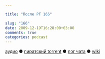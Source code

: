 ```yaml
---

title: "После РТ 166"

slug: "166"
date: 2009-12-19T16:28:00+03:00
comments: true
categories: podcast
---
```

[аудио](http://cdn.radio-t.com/rt166post.mp3) ● [пиратский torrent](http://pirates.radio-t.com/torrents/rt166post.mp3.torrent) ● [лог чата](http://chat.radio-t.com/logs/radio-t-166.html) ● [wiki](http://wiki.radio-t.com/%D0%9F%D0%BE%D1%81%D0%BB%D0%B5_%D0%A0%D0%A2_166)<audio src="http://cdn.radio-t.com/rt166post.mp3" preload="none">
